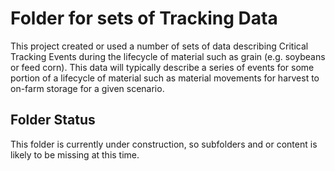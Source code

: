 # Folder for sets of Tracking Data
This project created or used a number of sets of data describing Critical Tracking Events during the lifecycle of material such as grain (e.g. soybeans or feed corn).  This data will typically describe a series of events for some portion of a lifecycle of material such as material movements for harvest to on-farm storage for a given scenario.

## Folder Status
This folder is currently under construction, so subfolders and or content is likely to be missing at this time.
